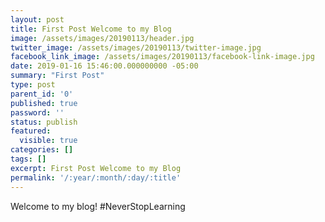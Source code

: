 ```yaml
---
layout: post
title: First Post Welcome to my Blog
image: /assets/images/20190113/header.jpg
twitter_image: /assets/images/20190113/twitter-image.jpg
facebook_link_image: /assets/images/20190113/facebook-link-image.jpg
date: 2019-01-16 15:46:00.000000000 -05:00
summary: "First Post"
type: post
parent_id: '0'
published: true
password: ''
status: publish
featured: 
  visible: true
categories: []
tags: []
excerpt: First Post Welcome to my Blog
permalink: '/:year/:month/:day/:title'
---
```


Welcome to my blog! #NeverStopLearning


